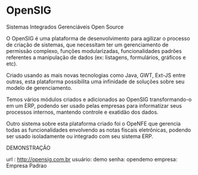 OpenSIG
=======

Sistemas Integrados Gerenciáveis Open Source

O OpenSIG é uma plataforma de desenvolvimento para agilizar o processo de criação de sistemas, que necessitam ter um gerenciamento de permissão complexo, funções modularizadas, funcionalidades padrões referentes a manipulação de dados (ex: listagens, formulários, gráficos e etc).

Criado usando as mais novas tecnologias como Java, GWT, Ext-JS entre outras, esta plataforma possibilita uma infinidade de soluções sobre seu modelo de gerenciamento.

Temos vários módulos criados e adicionados ao OpenSIG transformando-o em um ERP, podendo ser usado pelas empresas para informatizar seus processos internos, mantendo controle e exatidão dos dados.

Outro sistema sobre esta plataforma criado foi o OpeNFE que gerencia todas as funcionalidades envolvendo as notas fiscais eletrônicas, podendo ser usado isoladamente ou integrado com seu sistema ERP.

DEMONSTRAÇÃO

url : http://opensig.com.br
usuário: demo
senha: opendemo
empresa: Empresa Padrao
